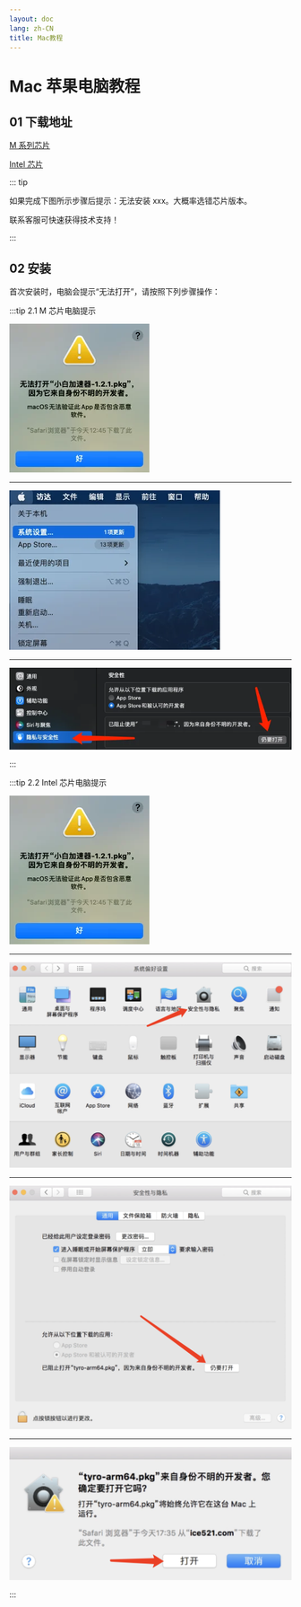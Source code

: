 ```yaml
---
layout: doc
lang: zh-CN
title: Mac教程
---
```


# Mac 苹果电脑教程

## 01 下载地址

[M 系列芯片](https://154.26.185.131:50089/d/home/alist_files/client/3.10/cooc/Digilink-1.3.10-arm64.pkg)

[Intel 芯片](https://154.26.185.131:50089/d/home/alist_files/client/3.10/cooc/Digilink-1.3.10.pkg)

::: tip

如果完成下图所示步骤后提示：无法安装 xxx。大概率选错芯片版本。

联系客服可快速获得技术支持！

:::

## 02 安装

首次安装时，电脑会提示“无法打开”，请按照下列步骤操作：

:::tip 2.1 M 芯片电脑提示

![](/images/document/mac/1.webp)

---

![](/images/document/mac/2.webp)

---

![](/images/document/mac/3.webp)

:::

:::tip 2.2 Intel 芯片电脑提示

![](/images/document/mac/1.webp)

---

![](/images/document/mac/14.png)

---

![](/images/document/mac/15.png)

---

![](/images/document/mac/16.png)

:::
